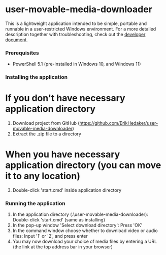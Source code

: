 # user-movable-media-downloader

This is a lightweight application intended to be simple, portable and runnable in a user-restricted Windows environment.
For a more detailed description together with troubleshooting, check out the [developer document](./docs/DEV.md).

### Prerequisites
- PowerShell 5.1 (pre-installed in Windows 10, and Windows 11)

### Installing the application

# If you don't have necessary application directory
1. Download project from GitHub (https://github.com/ErikHedaker/user-movable-media-downloader)
2. Extract the .zip file to a directory
# When you have necessary application directory (you can move it to any location)
3. Double-click 'start.cmd' inside application directory

### Running the application

1. In the application directory (.\user-movable-media-downloader\): Double-click 'start.cmd' (same as installing)
2. In the pop-up window 'Select download directory': Press 'OK'
3. In the command window choose whether to download video or audio files: Input '1' or '2', and press enter
4. You may now download your choice of media files by entering a URL (the link at the top address bar in your browser)